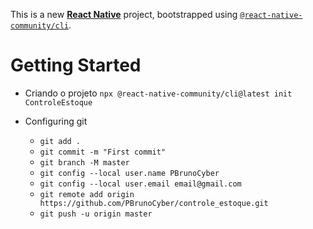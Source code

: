This is a new [**React Native**](https://reactnative.dev) project, bootstrapped using [`@react-native-community/cli`](https://github.com/react-native-community/cli).

# Getting Started

- Criando o projeto
  `npx @react-native-community/cli@latest init ControleEstoque`

- Configuring git
  - `git add .`
  - `git commit -m "First commit"`
  - `git branch -M master`
  - `git config --local user.name PBrunoCyber`
  - `git config --local user.email email@gmail.com`
  - `git remote add origin https://github.com/PBrunoCyber/controle_estoque.git`
  - `git push -u origin master`
